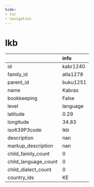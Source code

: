 ```yaml
---
hide:
- toc
- navigation
---
```

# lkb
|                      | info     |
|:---------------------|:---------|
| id                   | kabr1240 |
| family_id            | atla1278 |
| parent_id            | buku1251 |
| name                 | Kabras   |
| bookkeeping          | False    |
| level                | language |
| latitude             | 0.29     |
| longitude            | 34.83    |
| iso639P3code         | lkb      |
| description          | nan      |
| markup_description   | nan      |
| child_family_count   | 0        |
| child_language_count | 0        |
| child_dialect_count  | 0        |
| country_ids          | KE       |